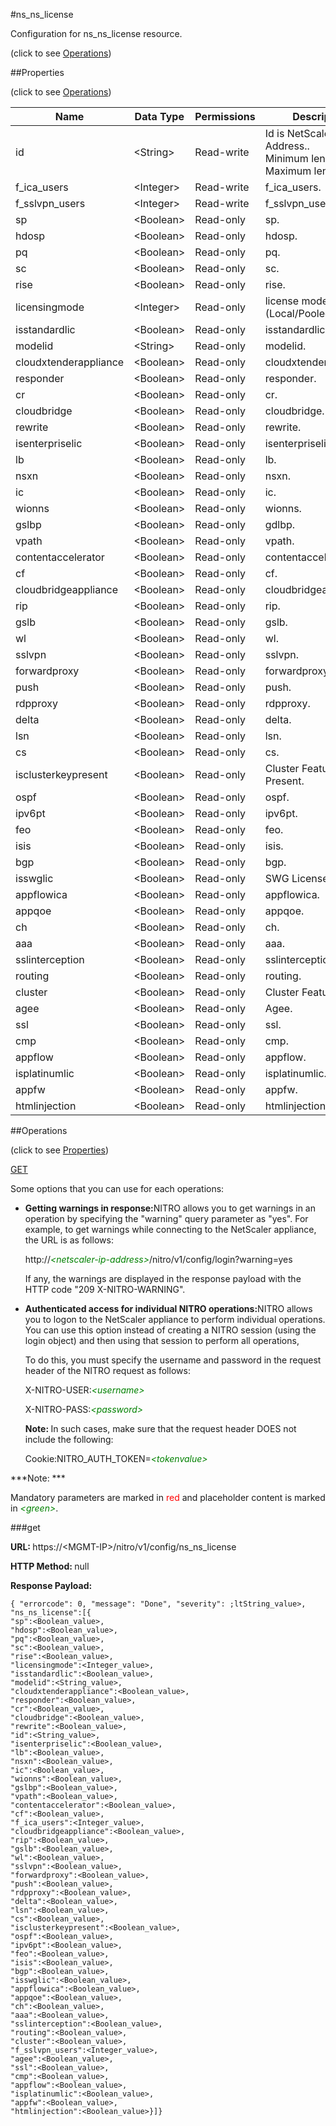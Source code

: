 #ns_ns_license



Configuration for ns_ns_license resource.

<span>(click to see [Operations](#operations))</span>



##Properties 

<span>(click to see [Operations](#operations))</span>





<table><thead><tr><th>Name</th><th>Data Type</th><th>Permissions</th><th>Description</th></tr></thead><tbody><tr><td>id</td><td>&lt;String></td><td>Read-write</td><td>Id is NetScaler IP Address..<br>Minimum length = 1<br>Maximum length = 64</td></tr><tr><td>f_ica_users</td><td>&lt;Integer></td><td>Read-write</td><td>f_ica_users.</td></tr><tr><td>f_sslvpn_users</td><td>&lt;Integer></td><td>Read-write</td><td>f_sslvpn_users.</td></tr><tr><td>sp</td><td>&lt;Boolean></td><td>Read-only</td><td>sp.</td></tr><tr><td>hdosp</td><td>&lt;Boolean></td><td>Read-only</td><td>hdosp.</td></tr><tr><td>pq</td><td>&lt;Boolean></td><td>Read-only</td><td>pq.</td></tr><tr><td>sc</td><td>&lt;Boolean></td><td>Read-only</td><td>sc.</td></tr><tr><td>rise</td><td>&lt;Boolean></td><td>Read-only</td><td>rise.</td></tr><tr><td>licensingmode</td><td>&lt;Integer></td><td>Read-only</td><td>license mode (Local/Pooled/CICO).</td></tr><tr><td>isstandardlic</td><td>&lt;Boolean></td><td>Read-only</td><td>isstandardlic.</td></tr><tr><td>modelid</td><td>&lt;String></td><td>Read-only</td><td>modelid.</td></tr><tr><td>cloudxtenderappliance</td><td>&lt;Boolean></td><td>Read-only</td><td>cloudxtenderappliance.</td></tr><tr><td>responder</td><td>&lt;Boolean></td><td>Read-only</td><td>responder.</td></tr><tr><td>cr</td><td>&lt;Boolean></td><td>Read-only</td><td>cr.</td></tr><tr><td>cloudbridge</td><td>&lt;Boolean></td><td>Read-only</td><td>cloudbridge.</td></tr><tr><td>rewrite</td><td>&lt;Boolean></td><td>Read-only</td><td>rewrite.</td></tr><tr><td>isenterpriselic</td><td>&lt;Boolean></td><td>Read-only</td><td>isenterpriselic.</td></tr><tr><td>lb</td><td>&lt;Boolean></td><td>Read-only</td><td>lb.</td></tr><tr><td>nsxn</td><td>&lt;Boolean></td><td>Read-only</td><td>nsxn.</td></tr><tr><td>ic</td><td>&lt;Boolean></td><td>Read-only</td><td>ic.</td></tr><tr><td>wionns</td><td>&lt;Boolean></td><td>Read-only</td><td>wionns.</td></tr><tr><td>gslbp</td><td>&lt;Boolean></td><td>Read-only</td><td>gdlbp.</td></tr><tr><td>vpath</td><td>&lt;Boolean></td><td>Read-only</td><td>vpath.</td></tr><tr><td>contentaccelerator</td><td>&lt;Boolean></td><td>Read-only</td><td>contentaccelerator.</td></tr><tr><td>cf</td><td>&lt;Boolean></td><td>Read-only</td><td>cf.</td></tr><tr><td>cloudbridgeappliance</td><td>&lt;Boolean></td><td>Read-only</td><td>cloudbridgeappliance.</td></tr><tr><td>rip</td><td>&lt;Boolean></td><td>Read-only</td><td>rip.</td></tr><tr><td>gslb</td><td>&lt;Boolean></td><td>Read-only</td><td>gslb.</td></tr><tr><td>wl</td><td>&lt;Boolean></td><td>Read-only</td><td>wl.</td></tr><tr><td>sslvpn</td><td>&lt;Boolean></td><td>Read-only</td><td>sslvpn.</td></tr><tr><td>forwardproxy</td><td>&lt;Boolean></td><td>Read-only</td><td>forwardproxy.</td></tr><tr><td>push</td><td>&lt;Boolean></td><td>Read-only</td><td>push.</td></tr><tr><td>rdpproxy</td><td>&lt;Boolean></td><td>Read-only</td><td>rdpproxy.</td></tr><tr><td>delta</td><td>&lt;Boolean></td><td>Read-only</td><td>delta.</td></tr><tr><td>lsn</td><td>&lt;Boolean></td><td>Read-only</td><td>lsn.</td></tr><tr><td>cs</td><td>&lt;Boolean></td><td>Read-only</td><td>cs.</td></tr><tr><td>isclusterkeypresent</td><td>&lt;Boolean></td><td>Read-only</td><td>Cluster Feature Key Present.</td></tr><tr><td>ospf</td><td>&lt;Boolean></td><td>Read-only</td><td>ospf.</td></tr><tr><td>ipv6pt</td><td>&lt;Boolean></td><td>Read-only</td><td>ipv6pt.</td></tr><tr><td>feo</td><td>&lt;Boolean></td><td>Read-only</td><td>feo.</td></tr><tr><td>isis</td><td>&lt;Boolean></td><td>Read-only</td><td>isis.</td></tr><tr><td>bgp</td><td>&lt;Boolean></td><td>Read-only</td><td>bgp.</td></tr><tr><td>isswglic</td><td>&lt;Boolean></td><td>Read-only</td><td>SWG License.</td></tr><tr><td>appflowica</td><td>&lt;Boolean></td><td>Read-only</td><td>appflowica.</td></tr><tr><td>appqoe</td><td>&lt;Boolean></td><td>Read-only</td><td>appqoe.</td></tr><tr><td>ch</td><td>&lt;Boolean></td><td>Read-only</td><td>ch.</td></tr><tr><td>aaa</td><td>&lt;Boolean></td><td>Read-only</td><td>aaa.</td></tr><tr><td>sslinterception</td><td>&lt;Boolean></td><td>Read-only</td><td>sslinterception.</td></tr><tr><td>routing</td><td>&lt;Boolean></td><td>Read-only</td><td>routing.</td></tr><tr><td>cluster</td><td>&lt;Boolean></td><td>Read-only</td><td>Cluster Feature.</td></tr><tr><td>agee</td><td>&lt;Boolean></td><td>Read-only</td><td>Agee.</td></tr><tr><td>ssl</td><td>&lt;Boolean></td><td>Read-only</td><td>ssl.</td></tr><tr><td>cmp</td><td>&lt;Boolean></td><td>Read-only</td><td>cmp.</td></tr><tr><td>appflow</td><td>&lt;Boolean></td><td>Read-only</td><td>appflow.</td></tr><tr><td>isplatinumlic</td><td>&lt;Boolean></td><td>Read-only</td><td>isplatinumlic.</td></tr><tr><td>appfw</td><td>&lt;Boolean></td><td>Read-only</td><td>appfw.</td></tr><tr><td>htmlinjection</td><td>&lt;Boolean></td><td>Read-only</td><td>htmlinjection.</td></tr></tbody></table>

##Operations 

<span>(click to see [Properties](#properties))</span>





[GET](#get)





Some options that you can use for each operations:

<ul><li><p><b>Getting warnings in response:</b>NITRO allows you to get warnings in an operation by specifying the "warning" query parameter as "yes". For example, to get warnings while connecting to the NetScaler appliance, the URL is as follows:</p><p>http://<span style="color:green;font-style:italic;">&lt;netscaler-ip-address&gt;</span>/nitro/v1/config/login?warning=yes</p><p>If any, the warnings are displayed in the response payload with the HTTP code "209 X-NITRO-WARNING".</p></li><li><p><b>Authenticated access for individual NITRO operations:</b>NITRO allows you to logon to the NetScaler appliance to perform individual operations. You can use this option instead of creating a NITRO session (using the login object) and then using that session to perform all operations,</p><p>To do this, you must specify the username and password in the request header of the NITRO request as follows:</p><p>X-NITRO-USER:<span style="color:green;font-style:italic;">&lt;username&gt;</span></p><p>X-NITRO-PASS:<span style="color:green;font-style:italic;">&lt;password&gt;</span></p><p><b>Note: </b>In such cases, make sure that the request header DOES not include the following:</p><p>Cookie:NITRO_AUTH_TOKEN=<span style="color:green;font-style:italic;">&lt;tokenvalue&gt;</span></p></li></ul>







***Note: *** 

Mandatory parameters are marked in <span style="color:#FF0000;">red</span> and placeholder content is marked in <span style="color:green;font-style:italic">&lt;green&gt;</span>.



###get







<b>URL: </b>https://&lt;MGMT-IP&gt;/nitro/v1/config/ns_ns_license

<b>HTTP Method: </b>null

<b>Response Payload: </b>
```
{ "errorcode": 0, "message": "Done", "severity": ;ltString_value>, "ns_ns_license":[{
"sp":<Boolean_value>,
"hdosp":<Boolean_value>,
"pq":<Boolean_value>,
"sc":<Boolean_value>,
"rise":<Boolean_value>,
"licensingmode":<Integer_value>,
"isstandardlic":<Boolean_value>,
"modelid":<String_value>,
"cloudxtenderappliance":<Boolean_value>,
"responder":<Boolean_value>,
"cr":<Boolean_value>,
"cloudbridge":<Boolean_value>,
"rewrite":<Boolean_value>,
"id":<String_value>,
"isenterpriselic":<Boolean_value>,
"lb":<Boolean_value>,
"nsxn":<Boolean_value>,
"ic":<Boolean_value>,
"wionns":<Boolean_value>,
"gslbp":<Boolean_value>,
"vpath":<Boolean_value>,
"contentaccelerator":<Boolean_value>,
"cf":<Boolean_value>,
"f_ica_users":<Integer_value>,
"cloudbridgeappliance":<Boolean_value>,
"rip":<Boolean_value>,
"gslb":<Boolean_value>,
"wl":<Boolean_value>,
"sslvpn":<Boolean_value>,
"forwardproxy":<Boolean_value>,
"push":<Boolean_value>,
"rdpproxy":<Boolean_value>,
"delta":<Boolean_value>,
"lsn":<Boolean_value>,
"cs":<Boolean_value>,
"isclusterkeypresent":<Boolean_value>,
"ospf":<Boolean_value>,
"ipv6pt":<Boolean_value>,
"feo":<Boolean_value>,
"isis":<Boolean_value>,
"bgp":<Boolean_value>,
"isswglic":<Boolean_value>,
"appflowica":<Boolean_value>,
"appqoe":<Boolean_value>,
"ch":<Boolean_value>,
"aaa":<Boolean_value>,
"sslinterception":<Boolean_value>,
"routing":<Boolean_value>,
"cluster":<Boolean_value>,
"f_sslvpn_users":<Integer_value>,
"agee":<Boolean_value>,
"ssl":<Boolean_value>,
"cmp":<Boolean_value>,
"appflow":<Boolean_value>,
"isplatinumlic":<Boolean_value>,
"appfw":<Boolean_value>,
"htmlinjection":<Boolean_value>}]}
```







